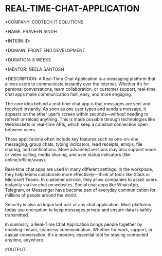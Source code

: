 # REAL-TIME-CHAT-APPLICATION

*COMPANY: CODTECH IT SOLUTIONS

*NAME: PRAVEEN SINGH

*INTERN ID: 

*DOMAIN: FRONT END DEVELOPMENT

*DURATION: 8 WEEKS

*MENTOR: NEELA SANTOSH

*DESCRIPTION: 
A Real-Time Chat Application is a messaging platform that allows users to communicate instantly over the internet. Whether it’s for personal conversations, team collaboration, or customer support, real-time chat apps make communication fast, easy, and more engaging.

The core idea behind a real-time chat app is that messages are sent and received instantly. As soon as one user types and sends a message, it appears on the other user’s screen within seconds—without needing to refresh or reload anything. This is made possible through technologies like WebSockets or real-time APIs, which keep a constant connection open between users.

These applications often include key features such as one-on-one messaging, group chats, typing indicators, read receipts, emojis, file sharing, and notifications. More advanced versions may also support voice or video calling, media sharing, and user status indicators (like online/offline/away).

Real-time chat apps are used in many different settings. In the workplace, they help teams collaborate more effectively—think of tools like Slack or Microsoft Teams. In customer service, they allow companies to assist users instantly via live chat on websites. Social chat apps like WhatsApp, Telegram, or Messenger have become part of everyday communication for millions of people around the world.

Security is also an important part of any chat application. Most platforms today use encryption to keep messages private and ensure data is safely transmitted.

In summary, a Real-Time Chat Application brings people together by enabling instant, seamless communication. Whether for work, support, or casual conversation, it's a modern, essential tool for staying connected anytime, anywhere.

#OUTPUT:
